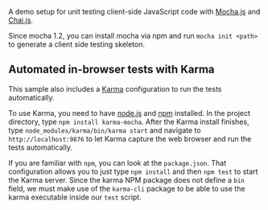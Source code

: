 A demo setup for unit testing client-side JavaScript code with [Mocha.js](http://mochajs.org/) and [Chai.js](http://chaijs.com/).

Since mocha 1.2, you can install mocha via npm and run `mocha init <path>` to generate a client side testing skeleton.

## Automated in-browser tests with Karma

This sample also includes a [Karma](http://karma-runner.github.io/) configuration to run the tests automatically.

To use Karma, you need to have [node.js](http://nodejs.org) and [npm](https://npmjs.org/) installed. In the project directory, type `npm install karma-mocha`. After the Karma install finishes, type `node_modules/karma/bin/karma start` and navigate to `http://localhost:9876` to let Karma capture the web browser and run the tests automatically.

If you are familiar with `npm`, you can look at the `package.json`. That configuration allows you to just type `npm install` and then `npm test` to start the Karma server. Since the karma NPM package does not define a `bin` field, we must make use of the `karma-cli` package to be able to use the karma executable inside our `test` script.
